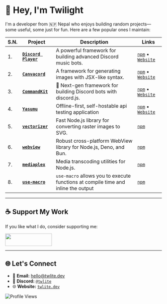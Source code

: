 # 👋 Hey, I'm Twilight  

I'm a developer from 🇳🇵 Nepal who enjoys building random projects—some useful, some just for fun. Here are a few popular ones I maintain:  

| S.N.| Project | Description | Links |  
|---|---------|--------| ----- |  
| 1. | **[`Discord Player`](https://github.com/androz2091/discord-player)** | A powerful framework for building advanced Discord music bots. | [`npm`](https://npm.im/discord-player) • [`Website`](https://discord-player.js.org) |  
| 2. | **[`Canvacord`](https://github.com/neplextech/canvacord)** | A framework for generating images with JSX-like syntax. | [`npm`](https://npm.im/canvacord) • [`Website`](https://canvacord.neplex.dev) |  
| 3. | **[`CommandKit`](https://github.com/underctrl-io/commandkit)** | 🚀 Next-gen framework for building Discord bots with discord.js. | [`npm`](https://npm.im/commandkit) • [`Website`](https://commandkit.dev) |  
| 4. | **[`Yasumu`](https://github.com/yasumu-org/yasumu)** | Offline-first, self-hostable api testing application | [`npm`](https://npm.im/yasumu) • [`Website`](https://yasumu.dev) |
| 5. | **[`vectorizer`](https://github.com/neplextech/vectorizer)** | Fast Node.js library for converting raster images to SVG. | [`npm`](https://npm.im/@neplex/vectorizer) |  
| 6. | **[`webview`](https://github.com/webviewjs/webview)** | Robust cross-platform WebView library for Node.js, Deno, and Bun. | [`npm`](https://npm.im/@webviewjs/webview) |  
| 7. | **[`mediaplex`](https://github.com/androzdev/mediaplex)** | Media transcoding utilities for Node.js. | [`npm`](https://npm.im/mediaplex) |  
| 8. | **[`use-macro`](https://github.com/twlite/use-macro)** | `use-macro` allows you to execute functions at compile time and inline the output | [`npm`](https://npm.im/use-macro) |

---

## ☕ Support My Work  

If you like what I do, consider supporting me:  

<!-- <a href="https://www.buymeacoffee.com/twlite"><img src="https://cdn.buymeacoffee.com/buttons/v2/default-yellow.png" width="150" height="40"></a> -->
<a href="https://www.patreon.com/twlite"><img src="https://c5.patreon.com/external/logo/become_a_patron_button.png" width="150" height="40"></a>

---

## 🌐 Let's Connect  

- 📝 **Email:** hello@twlite.dev
- 💬 **Discord:** [`@twlite`](https://discord.com/users/916316955772862475)
- 🌐 **Website:** [`twlite.dev`](https://twlite.dev)

![Profile Views](https://komarev.com/ghpvc/?username=twlite&color=red) 
